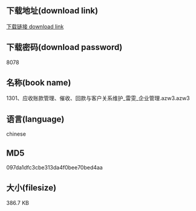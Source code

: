 ## 下载地址(download link)
[下载链接 download link](https://voluble-croquembouche-d321dc.netlify.app/?s=1301%E3%80%81%E5%BA%94%E6%94%B6%E8%B4%A6%E6%AC%BE%E7%AE%A1%E7%90%86%E3%80%81%E5%82%AC%E6%94%B6%E3%80%81%E5%9B%9E%E6%AC%BE%E4%B8%8E%E5%AE%A2%E6%88%B7%E5%85%B3%E7%B3%BB%E7%BB%B4%E6%8A%A4_%E9%9B%B7%E9%9B%AF_%E4%BC%81%E4%B8%9A%E7%AE%A1%E7%90%86.azw3)

## 下载密码(download password)
8078

## 名称(book name)
1301、应收账款管理、催收、回款与客户关系维护_雷雯_企业管理.azw3.azw3

## 语言(language)
chinese

## MD5
097da1dfc3cbe313da4f0bee70bed4aa

## 大小(filesize)
386.7 KB
